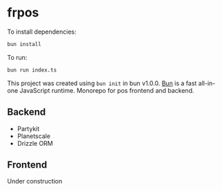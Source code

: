 # frpos

To install dependencies:

```bash
bun install
```

To run:

```bash
bun run index.ts
```

This project was created using `bun init` in bun v1.0.0. [Bun](https://bun.sh) is a fast all-in-one JavaScript runtime.
Monorepo for pos frontend and backend.

## Backend

- Partykit
- Planetscale
- Drizzle ORM

## Frontend

Under construction
